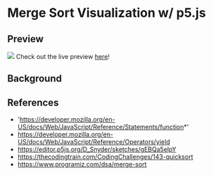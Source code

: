 # Merge Sort Visualization w/ p5.js

## Preview

![](image)
Check out the live preview [here](link)!

## Background

## References
* 'https://developer.mozilla.org/en-US/docs/Web/JavaScript/Reference/Statements/function*'
* https://developer.mozilla.org/en-US/docs/Web/JavaScript/Reference/Operators/yield
* https://editor.p5js.org/D_Snyder/sketches/gEBQa5elpY
* https://thecodingtrain.com/CodingChallenges/143-quicksort
* https://www.programiz.com/dsa/merge-sort